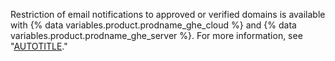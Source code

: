 Restriction of email notifications to approved or verified domains is available with {% data variables.product.prodname_ghe_cloud %} and {% data variables.product.prodname_ghe_server %}. For more information, see "[AUTOTITLE](/get-started/learning-about-github/githubs-products)."
